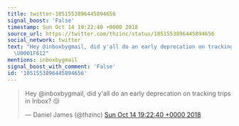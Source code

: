 ```yaml
---
title: twitter-1051553896445894656
signal_boost: 'False'
timestamp: Sun Oct 14 19:22:40 +0000 2018
source_url: https://twitter.com/thzinc/status/1051553896445894656
social_network: twitter
text: "Hey @inboxbygmail, did y'all do an early deprecation on tracking trips in Inbox?
  \U0001F612"
mentions: inboxbygmail
signal_boost_with_comment: 'False'
id: '1051553896445894656'
---
```


<blockquote class="twitter-tweet"><p lang="en" dir="ltr">Hey @inboxbygmail, did y'all do an early deprecation on tracking trips in Inbox? 😒</p>&mdash; Daniel James (@thzinc) <a href="https://twitter.com/thzinc/status/1051553896445894656">Sun Oct 14 19:22:40 +0000 2018</a></blockquote> <script async src="https://platform.twitter.com/widgets.js" charset="utf-8"></script>